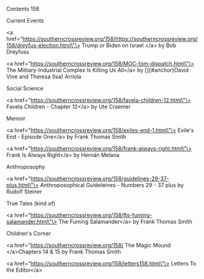 Contents 158

Current Events

\<a
href=\"https://southerncrossreview.org/158/https://southerncrossreview.org/158/dreyfus-election.html\"\>
Trump or Biden on Israel \</a\> by Bob Dreyfuss

\<a href=\"https://southerncrossreview.org/158/MOC-tom-dispatch.html\"\>
The Military-Industrial Complex Is Killing Us All\</a\> by
[]{#anchor}David Vine and Theresa (Isa) Arriola

Social Science

\<a
href=\"https://southerncrossreview.org/158/favela-children-12.html\"\>
Favela Children - Chapter 12\</a\> by Ute Craemer

Memoir

\<a href=\"https://southerncrossreview.org/158/exiles-end-1.html\"\>
Exile\'s End - Episode One\</a\> by Frank Thomas Smith

\<a
href=\"https://southerncrossreview.org/158/frank-always-right.html\"\>
Frank Is Always Right\</a\> by Hernán Melana

Anthroposophy

\<a
href=\"https://southerncrossreview.org/158/guidelines-29-37-plus.html\"\>
Anthroposophical Guideleines - Numbers 29 - 37 plus by Rudolf Steiner

True Tales (kind of)

\<a
href=\"https://southerncrossreview.org/158/fts-fuming-salamander.html\"\>
The Fuming Salamander\</a\> by Frank Thomas Smith

Children\'s Corner

\<a href=\"https://southerncrossreview.org/158/ The Magic Mound
\</a\>Chapters 14 & 15 by Frank Thomas Smith

\<a href=\"https://southerncrossreview.org/158/letters158.html\"\>
Letters To the Editor\</a\>
